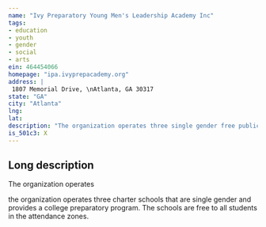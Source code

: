 ```yaml
---
name: "Ivy Preparatory Young Men's Leadership Academy Inc"
tags:
- education
- youth
- gender
- social
- arts
ein: 464454066
homepage: "ipa.ivyprepacademy.org"
address: |
 1807 Memorial Drive, \nAtlanta, GA 30317
state: "GA"
city: "Atlanta"
lng: 
lat: 
description: "The organization operates three single gender free public education charter schools. "
is_501c3: X
---
```


## Long description

The organization operates
  
  the organization operates three charter schools that are single gender and provides a college preparatory program. The schools are free to all students in the attendance zones. 
